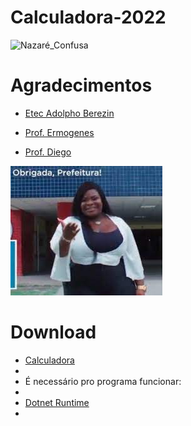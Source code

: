 # Calculadora-2022
 ![Nazaré_Confusa](https://user-images.githubusercontent.com/98716137/175734196-d00b2316-63be-4e01-bdf1-c6102bb9a6a2.jpg)


# Agradecimentos
- [Etec Adolpho Berezin](http://eteab.com.br/)

- [Prof. Ermogenes](https://github.com/ermogenes)
- [Prof. Diego](https://github.com/diegoneri)


 ![obrigado prefeitura](download.jpg)

 # Download

- [Calculadora](dist/Projeto-Final-2022.zip)
- 
- É necessário pro programa funcionar:
- 
- [Dotnet Runtime](https://dotnet.microsoft.com/en-us/download)
- 
